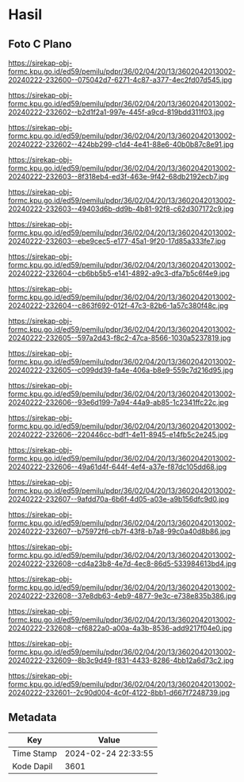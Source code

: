 # Hasil

## Foto C Plano

https://sirekap-obj-formc.kpu.go.id/ed59/pemilu/pdpr/36/02/04/20/13/3602042013002-20240222-232600--075042d7-6271-4c87-a377-4ec2fd07d545.jpg

https://sirekap-obj-formc.kpu.go.id/ed59/pemilu/pdpr/36/02/04/20/13/3602042013002-20240222-232602--b2d1f2a1-997e-445f-a9cd-819bdd311f03.jpg

https://sirekap-obj-formc.kpu.go.id/ed59/pemilu/pdpr/36/02/04/20/13/3602042013002-20240222-232602--424bb299-c1d4-4e41-88e6-40b0b87c8e91.jpg

https://sirekap-obj-formc.kpu.go.id/ed59/pemilu/pdpr/36/02/04/20/13/3602042013002-20240222-232603--8f318eb4-ed3f-463e-9f42-68db2192ecb7.jpg

https://sirekap-obj-formc.kpu.go.id/ed59/pemilu/pdpr/36/02/04/20/13/3602042013002-20240222-232603--49403d6b-dd9b-4b81-92f8-c62d307172c9.jpg

https://sirekap-obj-formc.kpu.go.id/ed59/pemilu/pdpr/36/02/04/20/13/3602042013002-20240222-232603--ebe9cec5-e177-45a1-9f20-17d85a333fe7.jpg

https://sirekap-obj-formc.kpu.go.id/ed59/pemilu/pdpr/36/02/04/20/13/3602042013002-20240222-232604--cb6bb5b5-e141-4892-a9c3-dfa7b5c6f4e9.jpg

https://sirekap-obj-formc.kpu.go.id/ed59/pemilu/pdpr/36/02/04/20/13/3602042013002-20240222-232604--c863f692-012f-47c3-82b6-1a57c380f48c.jpg

https://sirekap-obj-formc.kpu.go.id/ed59/pemilu/pdpr/36/02/04/20/13/3602042013002-20240222-232605--597a2d43-f8c2-47ca-8566-1030a5237819.jpg

https://sirekap-obj-formc.kpu.go.id/ed59/pemilu/pdpr/36/02/04/20/13/3602042013002-20240222-232605--c099dd39-fa4e-406a-b8e9-559c7d216d95.jpg

https://sirekap-obj-formc.kpu.go.id/ed59/pemilu/pdpr/36/02/04/20/13/3602042013002-20240222-232606--93e6d199-7a94-44a9-ab85-1c2341ffc22c.jpg

https://sirekap-obj-formc.kpu.go.id/ed59/pemilu/pdpr/36/02/04/20/13/3602042013002-20240222-232606--220446cc-bdf1-4e11-8945-e14fb5c2e245.jpg

https://sirekap-obj-formc.kpu.go.id/ed59/pemilu/pdpr/36/02/04/20/13/3602042013002-20240222-232606--49a61d4f-644f-4ef4-a37e-f87dc105dd68.jpg

https://sirekap-obj-formc.kpu.go.id/ed59/pemilu/pdpr/36/02/04/20/13/3602042013002-20240222-232607--9afdd70a-6b6f-4d05-a03e-a9b156dfc9d0.jpg

https://sirekap-obj-formc.kpu.go.id/ed59/pemilu/pdpr/36/02/04/20/13/3602042013002-20240222-232607--b75972f6-cb7f-43f8-b7a8-99c0a40d8b86.jpg

https://sirekap-obj-formc.kpu.go.id/ed59/pemilu/pdpr/36/02/04/20/13/3602042013002-20240222-232608--cd4a23b8-4e7d-4ec8-86d5-533984613bd4.jpg

https://sirekap-obj-formc.kpu.go.id/ed59/pemilu/pdpr/36/02/04/20/13/3602042013002-20240222-232608--37e8db63-4eb9-4877-9e3c-e738e835b386.jpg

https://sirekap-obj-formc.kpu.go.id/ed59/pemilu/pdpr/36/02/04/20/13/3602042013002-20240222-232608--cf6822a0-a00a-4a3b-8536-add9217f04e0.jpg

https://sirekap-obj-formc.kpu.go.id/ed59/pemilu/pdpr/36/02/04/20/13/3602042013002-20240222-232609--8b3c9d49-f831-4433-8286-4bb12a6d73c2.jpg

https://sirekap-obj-formc.kpu.go.id/ed59/pemilu/pdpr/36/02/04/20/13/3602042013002-20240222-232601--2c90d004-4c0f-4122-8bb1-d667f7248739.jpg


## Metadata

| Key        | Value               |
| ---------- | ------------------- |
| Time Stamp | 2024-02-24 22:33:55 |
| Kode Dapil | 3601                |



